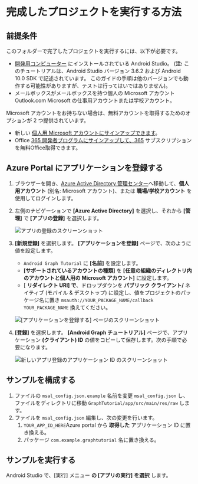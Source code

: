 # <a name="how-to-run-the-completed-project"></a>完成したプロジェクトを実行する方法

## <a name="prerequisites"></a>前提条件

このフォルダーで完了したプロジェクトを実行するには、以下が必要です。

- [開発用コンピューター](https://developer.android.com/studio/) にインストールされている Android Studio。 (**注:** このチュートリアルは、Android Studio バージョン 3.6.2 および Android 10.0 SDK で記述されています。 このガイドの手順は他のバージョンでも動作する可能性がありますが、テストは行ってはいではありません)。
- メールボックスがメールボックスを持つ個人の Microsoft アカウントOutlook.com Microsoft の仕事用アカウントまたは学校アカウント。

Microsoft アカウントをお持ちない場合は、無料アカウントを取得するためのオプションが 2 つ提供されています。

- 新しい [個人用 Microsoft アカウントにサインアップできます](https://signup.live.com/signup?wa=wsignin1.0&rpsnv=12&ct=1454618383&rver=6.4.6456.0&wp=MBI_SSL_SHARED&wreply=https://mail.live.com/default.aspx&id=64855&cbcxt=mai&bk=1454618383&uiflavor=web&uaid=b213a65b4fdc484382b6622b3ecaa547&mkt=E-US&lc=1033&lic=1)。
- Office [365 開発者プログラムにサインアップして、365](https://developer.microsoft.com/office/dev-program) サブスクリプションを無料Office取得できます。

## <a name="register-an-application-with-the-azure-portal"></a>Azure Portal にアプリケーションを登録する

1. ブラウザーを開き、[Azure Active Directory 管理センター](https://aad.portal.azure.com)へ移動して、**個人用アカウント** (別名: Microsoft アカウント)、または **職場/学校アカウント** を使用してログインします。

1. 左側のナビゲーションで **[Azure Active Directory]** を選択し、それから **[管理]** で **[アプリの登録]** を選択します。

    ![アプリの登録のスクリーンショット ](../../tutorial/images/aad-portal-app-registrations.png)

1. **[新規登録]** を選択します。 **[アプリケーションを登録]** ページで、次のように値を設定します。

    - `Android Graph Tutorial` に **[名前]** を設定します。
    - **[サポートされているアカウントの種類]** を **[任意の組織のディレクトリ内のアカウントと個人用の Microsoft アカウント]** に設定します。
    - [ **リダイレクト URI] で**、ドロップダウンを **パブリック クライアント/** ネイティブ (モバイル & デスクトップ) に設定し、値をプロジェクトのパッケージ名に置き `msauth://YOUR_PACKAGE_NAME/callback` `YOUR_PACKAGE_NAME` 換えてください。

    ![[アプリケーションを登録する] ページのスクリーンショット](../../tutorial/images/aad-register-an-app.png)

1. **[登録]** を選択します。 **[Android Graph チュートリアル]** ページで、アプリケーション **(クライアント) ID** の値をコピーして保存します。次の手順で必要になります。

    ![新しいアプリ登録のアプリケーション ID のスクリーンショット](../../tutorial/images/aad-application-id.png)

## <a name="configure-the-sample"></a>サンプルを構成する

1. ファイルの `msal_config.json.example` 名前を変更 `msal_config.json` し、ファイルをディレクトリに移動 `GraphTutorial/app/src/main/res/raw` します。
1. ファイルを `msal_config.json` 編集し、次の変更を行います。
    1. `YOUR_APP_ID_HERE`Azure portal から **取得した** アプリケーション ID に置き換える。
    1. パッケージ `com.example.graphtutorial` 名に置き換える。

## <a name="run-the-sample"></a>サンプルを実行する

Android Studio で、[実行] メニュー **の [アプリの実行]** **を選択** します。
